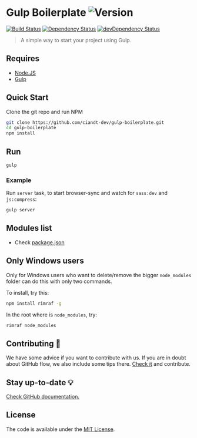 # Gulp Boilerplate ![Version](https://img.shields.io/badge/Version-1.0.4-green.svg)
[![Build Status](https://travis-ci.org/ciandt-dev/gulp-boilerplate.svg)](https://travis-ci.org/ciandt-dev/gulp-boilerplate)
[![Dependency Status](https://david-dm.org/ciandt-dev/gulp-boilerplate.svg)](https://david-dm.org/ciandt-dev/gulp-boilerplate.svg)
[![devDependency Status](https://david-dm.org/ciandt-dev/gulp-boilerplate/dev-status.svg)](https://david-dm.org/ciandt-dev/gulp-boilerplate/dev-status.svg)
> A simple way to start your project using Gulp.

## Requires
* [Node.JS](http://nodejs.org/)
* [Gulp](http://gulpjs.com)

## Quick Start

Clone the git repo and run NPM

``` bash
git clone https://github.com/ciandt-dev/gulp-boilerplate.git
cd gulp-boilerplate
npm install
```

## Run
``` bash
gulp
```

### Example

Run `server` task, to start browser-sync and watch for `sass:dev` and `js:compress`:
``` bash
gulp server
```

## Modules list
* Check [package.json](package.json)

## Only Windows users

Only for Windows users who want to delete/remove the bigger ```node_modules``` folder can do this with only two commands.

To install, try this:
```bash
npm install rimraf -g
```

In the root where is ```node_modules```, try:
```bash
rimraf node_modules
```

## Contributing :wrench:
We have some advice if you want to contribute with us. If you are in doubt about GitHub flow, we also include some tips there. [Check it](https://github.com/ciandt-dev/gulp-boilerplate/blob/master/CONTRIBUTING.md) and contribute.

## Stay up-to-date :bulb:
[Check GitHub documentation.](https://github.com/ciandt-dev/gulp-boilerplate/blob/master/CONTRIBUTING.md#updating-your-fork)

## License

The code is available under the [MIT License](LICENSE.md).
